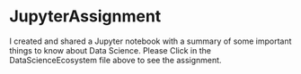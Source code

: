 # JupyterAssignment
I created and shared a Jupyter notebook with a summary of some important things to know about Data Science.
Please Click in the DataScienceEcosystem file above to see the assignment.
